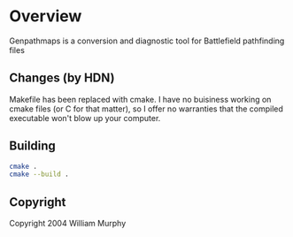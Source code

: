 # Overview

Genpathmaps is a conversion and diagnostic tool for Battlefield pathfinding files

## Changes (by HDN)

Makefile has been replaced with cmake. I have no buisiness working on cmake files (or C for that matter), so I offer no warranties that the compiled executable won't blow up your computer.

## Building

```bash
cmake .
cmake --build .
```

## Copyright

Copyright 2004 William Murphy